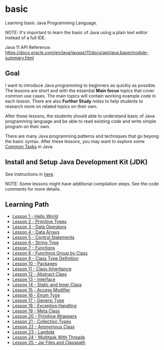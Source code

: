 # basic

Learning basic Java Programming Language.

NOTE: It's important to learn the basic of Java using a plain text editor instead of a full IDE.

Java 11 API Reference: https://docs.oracle.com/en/java/javase/11/docs/api/java.base/module-summary.html

## Goal

I want to introduce Java programming to beginners as quickly as possible. The lessons are short and with
the essential **Main focus** topics that cover common use cases. The main topics will contain working
example code in each lesson. There are also **Further Study** notes to help students to research more
on related topics on their own.

After these lessons, the students should able to understand basic of Java programming language and be
able to read existing code and write simple program on their own.

There are many Java programming patterns and techniques that go beyong the basic syntax. After
these lessons, you may want to explore some [Common Tasks](../commontasks) in Java.

## Install and Setup Java Development Kit (JDK)

See instructions in [here](Hello.java).

NOTE: Some lessons might have additional compilation steps. See the code comments for more details.

## Learning Path

* [Lesson 1 - Hello World](Hello.java)
* [Lesson 2 - Primitive Types](PrimitiveTypes.java)
* [Lesson 3 - Data Operators](DataOperators.java)
* [Lesson 4 - Data Arrays](DataArrays.java)
* [Lesson 5 - Control Statements](ControlStatements.java)
* [Lesson 6 - String Type](StringType.java)
* [Lesson 7 - Functions](Functions.java)
* [Lesson 8 - Functions Group by Class](FunctionsGroupByClass.java)
* [Lesson 9 - Class Type Definition](ClassTypeDefinition.java)
* [Lesson 10 - Packages](Packages.java)
* [Lesson 11 - Class Inheritance](ClassInheritance.java)
* [Lesson 12 - Abstract Class](AbstractClass.java)
* [Lesson 13 - Interface](Interface.java)
* [Lesson 14 - Static and Inner Class](StaticInnerClass.java)
* [Lesson 15 - Access Modifier](AccessModifier.java)
* [Lesson 16 - Enum Type](EnumType.java)
* [Lesson 17 - Generic Type](GenericType.java)
* [Lesson 18 - Exception Handling](ExceptionHandling.java)
* [Lesson 19 - Meta Class](MetaClass.java)
* [Lesson 20 - Primitive Wrappers](PrimitiveWrappers.java)
* [Lesson 21 - Collection Types](CollectionTypes.java)
* [Lesson 22 - Anonymous Class](AnonymousClass.java)
* [Lesson 23 - Lambda](Lambda.java)
* [Lesson 24 - Multitask With Threads](MultitaskWithThreads.java)
* [Lesson 25 - Jar Files and Classpath](JarFilesClasspath.java)
